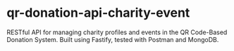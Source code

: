# qr-donation-api-charity-event
RESTful API for managing charity profiles and events in the QR Code-Based Donation System. Built using Fastify, tested with Postman and MongoDB.
